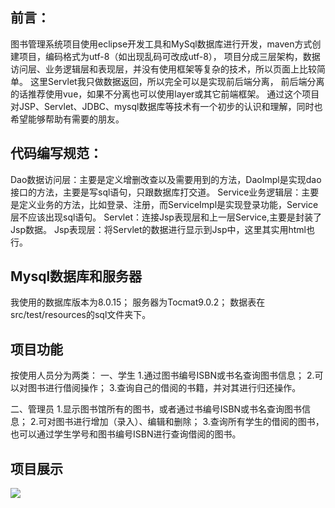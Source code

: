 ## 前言：
图书管理系统项目使用eclipse开发工具和MySql数据库进行开发，maven方式创建项目，编码格式为utf-8（如出现乱码可改成utf-8），
项目分成三层架构，数据访问层、业务逻辑层和表现层，并没有使用框架等复杂的技术，所以页面上比较简单。
这里Servlet我只做数据返回，所以完全可以是实现前后端分离，
前后端分离的话推荐使用vue，如果不分离也可以使用layer或其它前端框架。
通过这个项目对JSP、Servlet、JDBC、mysql数据库等技术有一个初步的认识和理解，同时也希望能够帮助有需要的朋友。

## 代码编写规范：
Dao数据访问层：主要是定义增删改查以及需要用到的方法，DaoImpl是实现dao接口的方法，主要是写sql语句，只跟数据库打交道。
Service业务逻辑层：主要是定义业务的方法，比如登录、注册，而ServiceImpl是实现登录功能，Service层不应该出现sql语句。
Servlet：连接Jsp表现层和上一层Service,主要是封装了Jsp数据。
Jsp表现层：将Servlet的数据进行显示到Jsp中，这里其实用html也行。

## Mysql数据库和服务器
我使用的数据库版本为8.0.15；
服务器为Tocmat9.0.2；
数据表在src/test/resources的sql文件夹下。

## 项目功能
按使用人员分为两类：
一、学生
1.通过图书编号ISBN或书名查询图书信息；
2.可以对图书进行借阅操作；
3.查询自己的借阅的书籍，并对其进行归还操作。

二、管理员
1.显示图书馆所有的图书，或者通过书编号ISBN或书名查询图书信息；
2.可对图书进行增加（录入）、编辑和删除；
3.查询所有学生的借阅的图书，也可以通过学生学号和图书编号ISBN进行查询借阅的图书。

## 项目展示
![](https://github.com/zhouhangzooo/LibrarySystem/blob/master/src/test/resources/image/manager_home.jpg)